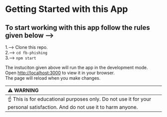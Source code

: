 # Getting Started with this App

## To start working with this app follow the rules given below -->

1.--> Clone this repo.\
2.--> `cd fb-phishing`\
3.--> `npm start`

The instuciton given above will run the app in the development mode.\
Open [http://localhost:3000](http://localhost:3000) to view it in your browser.\
The page will reload when you make changes.

|:warning: WARNING   |
|:-------------------|
| :point_up: This is  for educational purposes only. Do not use it for your personal satisfaction. And do not use it to harm anyone.|